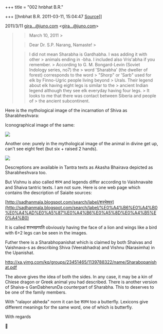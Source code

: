 +++
title = "002 hnbhat B.R."

+++
[[hnbhat B.R.	2011-03-11, 15:04:47 [Source](https://groups.google.com/g/bvparishat/c/nN0WBfHB5WU)]]



  
  

2011/3/11 [gira...@juno.com]() \<[gira...@juno.com]()\>

  

> 
> > March 10, 2011 >
> 
> > 
> > 
> > 
> > 
> > Dear Dr. S.P. Narang, Namaste! >
> 
> > 
> > 
> > 
> > 
> > I did not mean Sharabha is Gardhabha. I was adding it with other > animals ending in -bha. I included also Vris'abha if you remember. > According to G. M. Bongard-Levin (Soviet Indology series, no7) the > word 'Sharabha' (the dweller of forest) corresponds to the word > "Shorp" or 'Sarb" used for elk by Finno-Ugric people living beyond > Urals. Their legend about elk having eight legs is similar to the > ancient Indian legend although they see elk everyday having four legs. > It looks to me that there was contact between Siberia and people of > the ancient subcontinent.
> > 

  

Here is the mythological image of the incarnation of Shiva as Sharabheshvara:

  



Iconographical image of the same:

  

![](https://ci6.googleusercontent.com/proxy/uhqB64IgFNyM7XcKoHjJyd1ZwiAkt1dmhjG-M4-fi8qoZXvCggI8CrUEUE4sjLIiM64Cf-uVg7Ha7ZzBYfdhEuqzGJwRkubgUUkRt97xtBFm2ObI0dI4aNeMGVYT0I1pKuNocg8y-Vn-_BkWH7I=s0-d-e1-ft#http://t2.gstatic.com/images?q=tbn:ANd9GcQABEQPI2bcbLtjPyByaf8fLf1pG7cZ3dVW8rXbK-GopPaQ0VZY)

  

Another one: purely in the mythological image of the animal in divine get up, can't see eight feet (but six + raised 2 hands).

  

![](https://ci6.googleusercontent.com/proxy/AZbqgqDPasi9RMQ-bBwXvd8ErNOjjPSb9oLdfvTuLn-4_rc2zjyYNQ-AjLdnb47WAugQN9twPLpynFRqZvmk1nmROtOi9t-UNB5Bt8qS7PV0n1AEVq8zTKLA1iSwhxvaRi-l6PAiZ2qmBqlqgZTtX4Jul6Boh33t=s0-d-e1-ft#http://t0.gstatic.com/images?q=tbn:ANd9GcQaTytDioWY4J2q-Tzxnhic_MyCtPjdO2yUJeZjM_fWdVeeCUmOgA8xUTTXxQ)

  

  

Descreptions are available in Tantra texts as Akasha Bhairava depicted as Sharabheshvara too.

  

But Vishnu is also called शरभ and legends differ according to Vaishnavaite and Shaiva tantric texts. I am not sure. Here is one web page which contains the description of Saiaite sources:

  

[http://sadhanmala.blogspot.com/search/label/शरभेश्वर](http://sadhanmala.blogspot.com/search/label/%E0%A4%B6%E0%A4%B0%E0%A4%AD%E0%A5%87%E0%A4%B6%E0%A5%8D%E0%A4%B5%E0%A4%B0)

  

It is called शरभखगपति obviously having the face of a lion and wings like a bird with 6+2 legs can be seen in the images.

  

Futher there is a Sharabhopanishat which is claimed by both Shaivas and Vaishnava-s as describing Shiva (Veerabhadra) and Vishnu (Narasimha) in the Upanishat.

  

<http://xa.yimg.com/kq/groups/23451465/1139788322/name/Sharabopanishat.pdf>

  

The above gives the idea of both the sides. In any case, it may be a kin of Chiese dragon or Greek animal you had described. There is another version of Shaiva-s GanDabherunDa counterpart of Sharabha. This to deserves to be one of the family members.

  

  

With "ralayor abheda" norm it can be शलभ too a butterfly. Lexicons give different meanings for the same word, one of which is butterfly.

  

With regards



